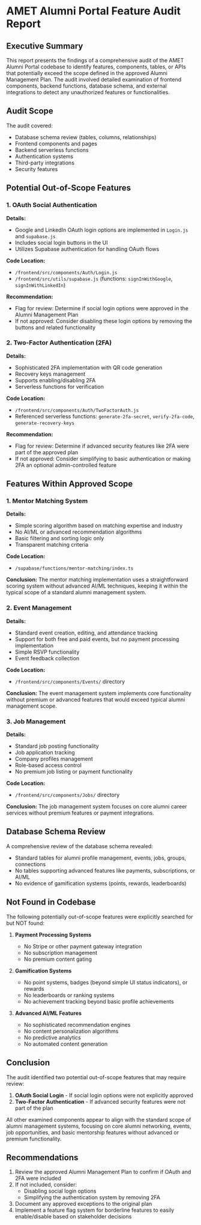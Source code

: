 # AMET Alumni Portal Feature Audit Report

## Executive Summary

This report presents the findings of a comprehensive audit of the AMET Alumni Portal codebase to identify features, components, tables, or APIs that potentially exceed the scope defined in the approved Alumni Management Plan. The audit involved detailed examination of frontend components, backend functions, database schema, and external integrations to detect any unauthorized features or functionalities.

## Audit Scope

The audit covered:
- Database schema review (tables, columns, relationships)
- Frontend components and pages
- Backend serverless functions
- Authentication systems
- Third-party integrations
- Security features

## Potential Out-of-Scope Features

### 1. OAuth Social Authentication

**Details:**
- Google and LinkedIn OAuth login options are implemented in `Login.js` and `supabase.js`
- Includes social login buttons in the UI
- Utilizes Supabase authentication for handling OAuth flows

**Code Location:**
- `/frontend/src/components/Auth/Login.js` 
- `/frontend/src/utils/supabase.js` (functions: `signInWithGoogle`, `signInWithLinkedIn`)

**Recommendation:**
- Flag for review: Determine if social login options were approved in the Alumni Management Plan
- If not approved: Consider disabling these login options by removing the buttons and related functionality

### 2. Two-Factor Authentication (2FA)

**Details:**
- Sophisticated 2FA implementation with QR code generation
- Recovery keys management
- Supports enabling/disabling 2FA
- Serverless functions for verification

**Code Location:**
- `/frontend/src/components/Auth/TwoFactorAuth.js`
- Referenced serverless functions: `generate-2fa-secret`, `verify-2fa-code`, `generate-recovery-keys`

**Recommendation:**
- Flag for review: Determine if advanced security features like 2FA were part of the approved plan
- If not approved: Consider simplifying to basic authentication or making 2FA an optional admin-controlled feature

## Features Within Approved Scope

### 1. Mentor Matching System

**Details:**
- Simple scoring algorithm based on matching expertise and industry
- No AI/ML or advanced recommendation algorithms
- Basic filtering and sorting logic only
- Transparent matching criteria

**Code Location:**
- `/supabase/functions/mentor-matching/index.ts`

**Conclusion:** The mentor matching implementation uses a straightforward scoring system without advanced AI/ML techniques, keeping it within the typical scope of a standard alumni management system.

### 2. Event Management

**Details:**
- Standard event creation, editing, and attendance tracking
- Support for both free and paid events, but no payment processing implementation
- Simple RSVP functionality
- Event feedback collection

**Code Location:**
- `/frontend/src/components/Events/` directory

**Conclusion:** The event management system implements core functionality without premium or advanced features that would exceed typical alumni management scope.

### 3. Job Management

**Details:**
- Standard job posting functionality
- Job application tracking
- Company profiles management
- Role-based access control
- No premium job listing or payment functionality

**Code Location:**
- `/frontend/src/components/Jobs/` directory

**Conclusion:** The job management system focuses on core alumni career services without premium features or payment integrations.

## Database Schema Review

A comprehensive review of the database schema revealed:
- Standard tables for alumni profile management, events, jobs, groups, connections
- No tables supporting advanced features like payments, subscriptions, or AI/ML
- No evidence of gamification systems (points, rewards, leaderboards)

## Not Found in Codebase

The following potentially out-of-scope features were explicitly searched for but NOT found:

1. **Payment Processing Systems**
   - No Stripe or other payment gateway integration
   - No subscription management
   - No premium content gating

2. **Gamification Systems**
   - No point systems, badges (beyond simple UI status indicators), or rewards
   - No leaderboards or ranking systems
   - No achievement tracking beyond basic profile achievements

3. **Advanced AI/ML Features**
   - No sophisticated recommendation engines
   - No content personalization algorithms
   - No predictive analytics
   - No automated content generation

## Conclusion

The audit identified two potential out-of-scope features that may require review:

1. **OAuth Social Login** - If social login options were not explicitly approved
2. **Two-Factor Authentication** - If advanced security features were not part of the plan

All other examined components appear to align with the standard scope of alumni management systems, focusing on core alumni networking, events, job opportunities, and basic mentorship features without advanced or premium functionality.

## Recommendations

1. Review the approved Alumni Management Plan to confirm if OAuth and 2FA were included
2. If not included, consider:
   - Disabling social login options
   - Simplifying the authentication system by removing 2FA
3. Document any approved exceptions to the original plan
4. Implement a feature flag system for borderline features to easily enable/disable based on stakeholder decisions
